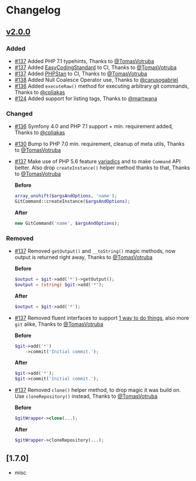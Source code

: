 # Changelog

## [v2.0.0]


### Added

- [#137] Added PHP 7.1 typehints, Thanks to [@TomasVotruba]
- [#137] Added [EasyCodingStandard](https://github.com/Symplify/EasyCodingStandard) to CI, Thanks to [@TomasVotruba]
- [#137] Added [PHPStan](https://github.com/phpstan/phpstan) to CI, Thanks to [@TomasVotruba]
- [#138] Added Null Coalesce Operator use, Thanks to [@carusogabriel]
- [#136] Added `executeRaw()` method for executing arbitrary git commands, Thanks to [@cpliakas]
- [#124] Added support for listing tags, Thanks to [@martwana]

### Changed

- [#136] Symfony 4.0 and PHP 7.1 support + min. requirement added, Thanks to [@cpliakas]
- [#130] Bump to PHP 7.0 min. requirement, cleanup of meta utils, Thanks to [@TomasVotruba]
- [#137] Make use of PHP 5.6 feature [variadics](http://php.net/manual/en/functions.arguments.php#functions.variable-arg-list) and to make `Command` API better. Also drop `createInstance()` helper method thanks to that, Thanks to [@TomasVotruba]

    **Before**
    
    ```php
    array_unshift($argsAndOptions, 'name');
    GitCommand::createInstance($argsAndOptions);
    ```
    
    **After**
    
    ```php
    new GitCommand('name', $argsAndOptions);
    ```
 
### Removed

- [#137] Removed `getOutput()` and `__toString()` magic methods, now output is returned right away, Thanks to [@TomasVotruba]
  
    **Before**

    ```php
    $output = $git->add('*')->getOutput();
    $output = (string) $git->add('*');
    ```
        
    **After**
    
    ```php
    $output = $git->add('*');
    ```

- [#137] Removed fluent interfaces to support [1 way to do things](https://ocramius.github.io/blog/fluent-interfaces-are-evil/), also more `git` alike, Thanks to [@TomasVotruba]

    **Before**
    
    ```php
    $git->add('*')
        ->commit('Initial commit.');
    ```
    
    **After**
    
    ```php
    $git->add('*');
    $git->commit('Initial commit.');
    ```
    
- [#137] Removed `clone()` helper method, to drop magic it was build on. Use `cloneRepository()` instead, Thanks to [@TomasVotruba]
                 
    **Before**
    
    ```php
    $gitWrapper->clone(...);
    ```
    
    **After**
    
    ```php
    $gitWrapper->cloneRepository(...);
    ```

## [1.7.0]

- misc


[v2.0.0]: https://github.com/cpliakas/git-wrapper/compare/1.7.0...v2.0.0
[#138]: https://github.com/cpliakas/git-wrapper/pull/138
[#137]: https://github.com/cpliakas/git-wrapper/pull/137
[#136]: https://github.com/cpliakas/git-wrapper/pull/136
[#130]: https://github.com/cpliakas/git-wrapper/pull/130
[#124]: https://github.com/cpliakas/git-wrapper/pull/124
[@martwana]: https://github.com/martwana
[@cpliakas]: https://github.com/cpliakas
[@carusogabriel]: https://github.com/carusogabriel
[@TomasVotruba]: https://github.com/TomasVotruba
